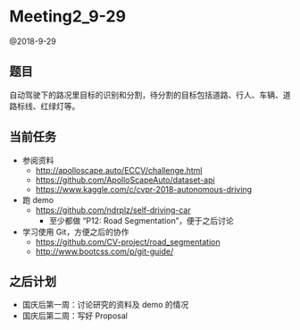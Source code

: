 # Meeting2_9-29

@2018-9-29

## 题目

自动驾驶下的路况里目标的识别和分割，待分割的目标包括道路、行人、车辆、道路标线、红绿灯等。

## 当前任务

* 参阅资料
    * http://apolloscape.auto/ECCV/challenge.html
    * https://github.com/ApolloScapeAuto/dataset-api
    * https://www.kaggle.com/c/cvpr-2018-autonomous-driving
* 跑 demo
    * https://github.com/ndrplz/self-driving-car
        * 至少都做 “P12: Road Segmentation”，便于之后讨论
* 学习使用 Git，方便之后的协作
    * https://github.com/CV-project/road_segmentation
    * http://www.bootcss.com/p/git-guide/


## 之后计划

* 国庆后第一周：讨论研究的资料及 demo 的情况
* 国庆后第二周：写好 Proposal
